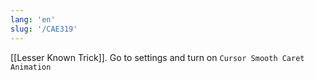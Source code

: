 ```yaml
---
lang: 'en'
slug: '/CAE319'
---
```


[[Lesser Known Trick]]. Go to settings and turn on `Cursor Smooth Caret Animation`
